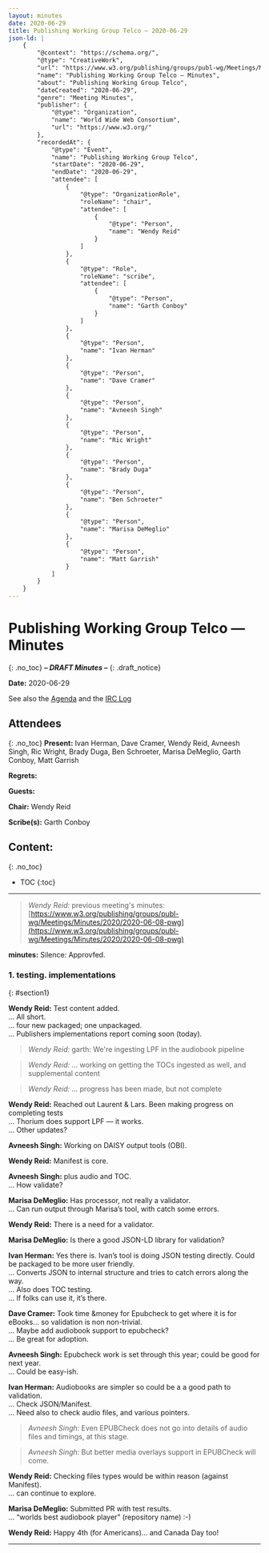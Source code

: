 ```yaml
---
layout: minutes
date: 2020-06-29
title: Publishing Working Group Telco — 2020-06-29
json-ld: |
    {
        "@context": "https://schema.org/",
        "@type": "CreativeWork",
        "url": "https://www.w3.org/publishing/groups/publ-wg/Meetings/Minutes/2020/2020-06-29-pwg",
        "name": "Publishing Working Group Telco — Minutes",
        "about": "Publishing Working Group Telco",
        "dateCreated": "2020-06-29",
        "genre": "Meeting Minutes",
        "publisher": {
            "@type": "Organization",
            "name": "World Wide Web Consortium",
            "url": "https://www.w3.org/"
        },
        "recordedAt": {
            "@type": "Event",
            "name": "Publishing Working Group Telco",
            "startDate": "2020-06-29",
            "endDate": "2020-06-29",
            "attendee": [
                {
                    "@type": "OrganizationRole",
                    "roleName": "chair",
                    "attendee": [
                        {
                            "@type": "Person",
                            "name": "Wendy Reid"
                        }
                    ]
                },
                {
                    "@type": "Role",
                    "roleName": "scribe",
                    "attendee": [
                        {
                            "@type": "Person",
                            "name": "Garth Conboy"
                        }
                    ]
                },
                {
                    "@type": "Person",
                    "name": "Ivan Herman"
                },
                {
                    "@type": "Person",
                    "name": "Dave Cramer"
                },
                {
                    "@type": "Person",
                    "name": "Avneesh Singh"
                },
                {
                    "@type": "Person",
                    "name": "Ric Wright"
                },
                {
                    "@type": "Person",
                    "name": "Brady Duga"
                },
                {
                    "@type": "Person",
                    "name": "Ben Schroeter"
                },
                {
                    "@type": "Person",
                    "name": "Marisa DeMeglio"
                },
                {
                    "@type": "Person",
                    "name": "Matt Garrish"
                }
            ]
        }
    }
---
```


# Publishing Working Group Telco — Minutes
{: .no_toc}
***– DRAFT Minutes –***
{: .draft_notice}

**Date:** 2020-06-29

See also the [Agenda](https://lists.w3.org/Archives/Public/public-publ-wg/2020Jun/0013.html) and the [IRC Log](https://www.w3.org/2020/06/29-pwg-irc.txt)

## Attendees
{: .no_toc}
**Present:** Ivan Herman, Dave Cramer, Wendy Reid, Avneesh Singh, Ric Wright, Brady Duga, Ben Schroeter, Marisa DeMeglio, Garth Conboy, Matt Garrish

**Regrets:** 

**Guests:** 

**Chair:** Wendy Reid

**Scribe(s):** Garth Conboy

## Content:
{: .no_toc}

* TOC
{:toc}
---


> *Wendy Reid:* previous meeting's minutes: [https://www.w3.org/publishing/groups/publ-wg/Meetings/Minutes/2020/2020-06-08-pwg](https://www.w3.org/publishing/groups/publ-wg/Meetings/Minutes/2020/2020-06-08-pwg)

**minutes:** Silence: Approvfed.  

### 1. testing. implementations
{: #section1}

**Wendy Reid:** Test content added.  
… All short.  
… four new packaged; one unpackaged.  
… Publishers implementations report coming soon (today).  

> *Wendy Reid:* garth: We're ingesting LPF in the audiobook pipeline

> *Wendy Reid:* ... working on getting the TOCs ingested as well, and supplemental content

> *Wendy Reid:* ... progress has been made, but not complete

**Wendy Reid:** Reached out Laurent & Lars. Been making progress on completing tests  
… Thorium does support LPF — it works.  
… Other updates?  

**Avneesh Singh:** Working on DAISY output tools (OBI).  

**Wendy Reid:** Manifest is core.  

**Avneesh Singh:** plus audio and TOC.  
… How validate?  

**Marisa DeMeglio:** Has processor, not really a validator.  
… Can run output through Marisa’s tool, with catch some errors.  

**Wendy Reid:** There is a need for a validator.  

**Marisa DeMeglio:** Is there a good JSON-LD library for validation?  

**Ivan Herman:** Yes there is. Ivan’s tool is doing JSON testing directly. Could be packaged to be more user friendly.  
… Converts JSON to internal structure and tries to catch errors along the way.  
… Also does TOC testing.  
… If folks can use it, it’s there.  

**Dave Cramer:** Took time &money for Epubcheck to get where it is for eBooks… so validation is non non-trivial.  
… Maybe add audiobook support to epubcheck?  
… Be great for adoption.  

**Avneesh Singh:** Epubcheck work is set through this year; could be good for next year.  
… Could be easy-ish.  

**Ivan Herman:** Audiobooks are simpler so could be a a good path to validation.  
… Check JSON/Manifest.  
… Need also to check audio files, and various pointers.  

> *Avneesh Singh:* Even EPUBCheck does not go into details of audio files and timings, at this stage.

> *Avneesh Singh:* But better media overlays support in EPUBCheck will come.

**Wendy Reid:** Checking files types would be within reason (against Manifest).  
… can continue to explore.  

**Marisa DeMeglio:** Submitted PR with test results.  
… “worlds best audiobook player” (repository name) :-)  

**Wendy Reid:** Happy 4th (for Americans)… and Canada Day too!  

---
